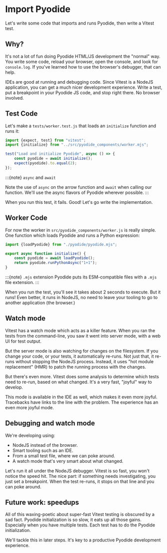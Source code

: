 # Import Pyodide

Let's write some code that imports and runs Pyodide, then write a Vitest test.

## Why?

It's not a lot of fun doing Pyodide HTML/JS development the "normal" way.
You write some code, reload your browser, open the console, and look for `console.log`.
If you've learned how to use the browser's debugger, that can help.

IDEs are good at running and debugging code.
Since Vitest is a NodeJS application, you can get a much nicer development experience.
Write a test, put a breakpoint in your Pyodide JS code, and stop right there.
No browser involved.

## Test Code

Let's make a `tests/worker.test.js` that loads an `initialize` function and runs it:

```javascript
import {expect, test} from "vitest";
import {initialize} from "../src/pyodide_components/worker.mjs";

test("Load and initialize Pyodide", async () => {
    const pyodide = await initialize();
    expect(pyodide).to.equal(2);
});
```

:::{note} `async` and `await`

Note the use of `async` on the arrow function and `await` when calling our function.
We'll use the async flavors of Pyodide wherever possible.
:::

When you run this test, it fails.
Good!
Let's go write the implementation.

## Worker Code

For now the worker in `src/pyodide_components/worker.js` is really simple.
One function which loads Pyodide and runs a Python expression:

```javascript
import {loadPyodide} from "./pyodide/pyodide.mjs";

export async function initialize() {
    const pyodide = await loadPyodide();
    return pyodide.runPythonAsync("1+1");
}
```

:::{note} `.mjs` extension
Pyodide puts its ESM-compatible files with a `.mjs` file extension.
:::

When you run the test, you'll see it takes about 2 seconds to execute.
But it runs!
Even better, it runs in NodeJS, no need to leave your tooling to go to another application (the browser.)

## Watch mode

Vitest has a watch mode which acts as a killer feature.
When you ran the tests from the command-line, you saw it went into server mode, with a web UI for test output.

But the server mode is also watching for changes on the filesystem.
If you change your code, or your tests, it automatically re-runs.
Not just that, it re-runs without stopping the NodeJS process.
Instead, it uses "hot module replacement" (HMR) to patch the running process with the changes.

But there's even more.
Vitest does some analysis to determine which tests need to re-run, based on what changed.
It's a very fast, "joyful" way to develop.

This mode is available in the IDE as well, which makes it even more joyful.
Tracebacks have links to the line with the problem.
The experience has an even more joyful mode.

## Debugging and watch mode

We're developing using:

- NodeJS instead of the browser.
- Smart tooling such as an IDE.
- From a small test file, where we can poke around.
- A watch mode that's very smart about what changed.

Let's run it all under the NodeJS debugger.
Vitest is so fast, you won't notice the speed hit.
The nice part: if something needs investigating, you just set a breakpoint.
When the test re-runs, it stops on that line and you can poke around.

## Future work: speedups

All of this waxing-poetic about super-fast Vitest testing is obscured by a sad fact.
Pyodide initialization is so slow, it eats up all those gains.
Especially when you have multiple tests.
Each test has to do the Pyodide initialization.

We'll tackle this in later steps.
It's key to a productive Pyodide development experience.

